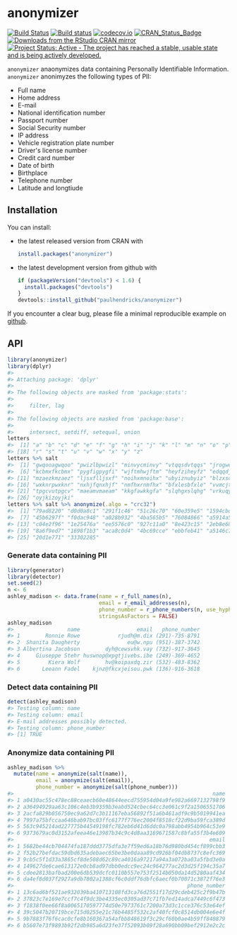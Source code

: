 <!-- README.md is generated from README.Rmd. Please edit that file -->
anonymizer
==========

[![Build Status](https://travis-ci.org/paulhendricks/anonymizer.png?branch=master)](https://travis-ci.org/paulhendricks/anonymizer) [![Build status](https://ci.appveyor.com/api/projects/status/qu5j8q9wvit2i3pe/branch/master?svg=true)](https://ci.appveyor.com/project/paulhendricks/anonymizer/branch/master) [![codecov.io](http://codecov.io/github/paulhendricks/anonymizer/coverage.svg?branch=master)](http://codecov.io/github/paulhendricks/anonymizer?branch=master) [![CRAN\_Status\_Badge](http://www.r-pkg.org/badges/version/anonymizer)](http://cran.r-project.org/package=anonymizer) [![Downloads from the RStudio CRAN mirror](http://cranlogs.r-pkg.org/badges/anonymizer)](http://cran.rstudio.com/package=anonymizer) [![Project Status: Active - The project has reached a stable, usable state and is being actively developed.](http://www.repostatus.org/badges/0.1.0/active.svg)](http://www.repostatus.org/#active)

`anonymizer` anaonymizes data containing Personally Identifiable Information. `anonymizer` anonimyzes the following types of PII:

-   Full name
-   Home address
-   E-mail
-   National identification number
-   Passport number
-   Social Security number
-   IP address
-   Vehicle registration plate number
-   Driver's license number
-   Credit card number
-   Date of birth
-   Birthplace
-   Telephone number
-   Latitude and longtiude

Installation
------------

You can install:

-   the latest released version from CRAN with

    ``` r
    install.packages("anonymizer")
    ```

-   the latest development version from github with

    ``` r
    if (packageVersion("devtools") < 1.6) {
      install.packages("devtools")
    }
    devtools::install_github("paulhendricks/anonymizer")
    ```

If you encounter a clear bug, please file a minimal reproducible example on [github](https://github.com/paulhendricks/anonymizer/issues).

API
---

``` r
library(anonymizer)
library(dplyr)
#> 
#> Attaching package: 'dplyr'
#> 
#> The following objects are masked from 'package:stats':
#> 
#>     filter, lag
#> 
#> The following objects are masked from 'package:base':
#> 
#>     intersect, setdiff, setequal, union
letters
#>  [1] "a" "b" "c" "d" "e" "f" "g" "h" "i" "j" "k" "l" "m" "n" "o" "p" "q"
#> [18] "r" "s" "t" "u" "v" "w" "x" "y" "z"
letters %>% salt
#>  [1] "gwqooagwqoo" "pwizlbpwizl" "minvycminvy" "vtqqsdvtqqs" "jrogwejrogw"
#>  [6] "kcbmxfkcbmx" "pygfigpygfi" "wjftmhwjftm" "heyfziheyfz" "edqqdjedqqd"
#> [11] "mzaezkmzaez" "ljsxflljsxf" "noihxmnoihx" "ubyiznubyiz" "blzxsoblzxs"
#> [16] "wxknrpwxknr" "nxhjfqnxhjf" "nmfhxrnmfhx" "bfxlesbfxle" "vvmcjtvvmcj"
#> [21] "tpgcvutpgcv" "maeamvmaeam" "kkgfawkkgfa" "slqhgxslqhg" "vrkuqyvrkuq"
#> [26] "oyjkizoyjki"
letters %>% salt %>% anonymize(.algo = "crc32")
#>  [1] "79ad8220" "d0d0a8c1" "291f1c46" "51c26c70" "60e359e5" "1594cbd1"
#>  [7] "45b6297f" "f0dac948" "a028b932" "4ba565b5" "76084866" "a5914a5e"
#> [13] "c04e2f96" "1e25476a" "ee5576c0" "927c11a0" "8e423c15" "2eb8e685"
#> [19] "8a6f9ed7" "1698f1b3" "aca8c0d4" "4bc69cce" "ebbfeb41" "a5146c7b"
#> [25] "20d1e771" "33302285"
```

### Generate data containing PII

``` r
library(generator)
library(detector)
set.seed(2)
n <- 6
ashley_madison <- data.frame(name = r_full_names(n), 
                             email = r_email_addresses(n), 
                             phone_number = r_phone_numbers(n, use_hyphens = TRUE, use_parentheses = TRUE), 
                             stringsAsFactors = FALSE)
ashley_madison
#>                 name                  email   phone_number
#> 1        Ronnie Rowe            rjudh@m.dix (291)-735-8791
#> 2  Shanita Daugherty               eu@w.npu (951)-387-3742
#> 3 Albertina Jacobson        dyh@cewsvhk.vay (732)-917-3645
#> 4     Giuseppe Stehr huswnop@xpgtjivebs.ibe (249)-369-4652
#> 5         Kiera Wolf        hv@koipaxdq.zir (532)-483-8362
#> 6       Leeann Fadel    kjnz@fkcxjeisou.pwk (136)-916-3618
```

### Detect data containing PII

``` r
detect(ashley_madison)
#> Testing column: name
#> Testing column: email
#> E-mail addresses possibly detected.
#> Testing column: phone_number
#> [1] TRUE
```

### Anonymize data containing PII

``` r
ashley_madison %>% 
  mutate(name = anonymize(salt(name)), 
         email = anonymize(salt(email)), 
         phone_number = anonymize(salt(phone_number)))
#>                                                               name
#> 1 a0430ac55c478ec88ceaecb60e48644eecd755954d04a9fe982a6697132798f9
#> 2 a36494929aa63c106c4eb3b9359b3eabd524cbec64cc3e061c9f2a1506551706
#> 3 2acfa829b056750ec9a62d7c3b11167eba56892f51a6b461adf9c9b5019941ea
#> 4 7997a75bfccaa646bab97bc03ffc6177f776ec2004f8518cf22d9ba59fca389d
#> 5 563c945214ad227775b44549198fc782eb6d41d6ddc0a798abb4954b964c53e9
#> 6 9373679ac0d3152afeea46e13987b34c9c4d8aa3169671587c8bfa55f3b4e609
#>                                                              email
#> 1 5682be44cb704474fa187ddd3775dfa3e7f59ed6a18b76d980bd454cf899cbb3
#> 2 f52b27befdac59dbd635adebaec65be3be0daaa89cd926bf04db8737c8efc369
#> 3 9cb5c5f1d33a3865cf8de508d62c89ca4016a97217a94a3a072ba03a5fbd3e0a
#> 4 149627de6cae613172e0cb8ad97dbb0edcc9ec24c964277ac2d3d25f194c35a7
#> 5 cdee2813bafbad200e6db539dcfc0110b557e753f2514b050da14d5280aaf434
#> 6 da4ef8d037f2927a9db7802a1388cf6c0ddf76dbfc6aecf0b70071c3872f76e3
#>                                                       phone_number
#> 1 13c6ad6bf521ae932039ba410713108fd3ca76d2551f17d29cdeb425c2f9b47b
#> 2 37823c7e169e7ccf7c4f9dc3be4335ec0305ad37c71fb7ed14adca7449c6f473
#> 3 f1838f0ee66f8a0065170597774d50e7973761c7200a73d3c1cce376c53e64ef
#> 4 39c5047b20719bce715d0255e21c76b4485f532c2af40fcf0c8514db004e6e4f
#> 5 9b7883f76f6cac0cfe8b160367a54afbb848619f3c29cf60b0ae4b59ff840879
#> 6 b5607e73f9893b92f2db985a6d23fe37f52093b09f28a690bb09bef2912e2c2c
```
